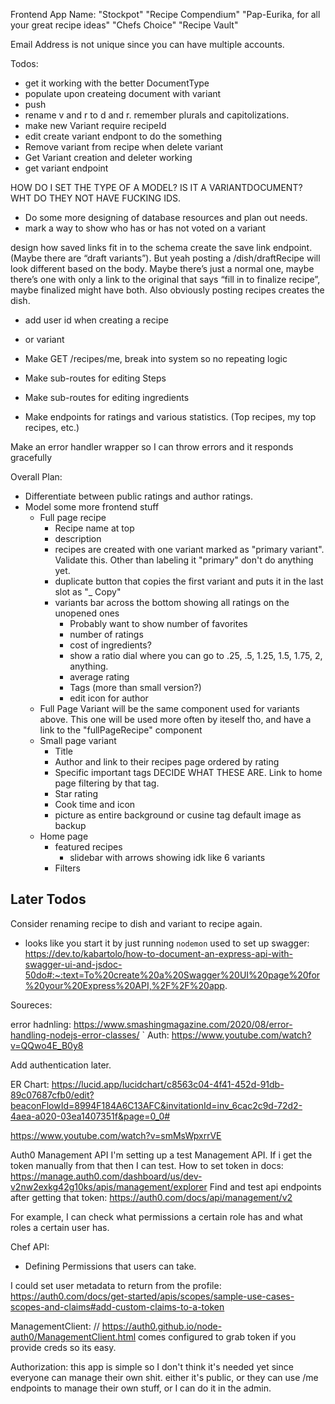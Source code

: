 
Frontend App Name:
"Stockpot"
"Recipe Compendium"
"Pap-Eurika, for all your great recipe ideas"
"Chefs Choice"
"Recipe Vault"

Email Address is not unique since you can have multiple accounts.


Todos:
- get it working with the better DocumentType
- populate upon createing document with variant
- push
- rename v and r to d and r. remember plurals and capitolizations.
- make new Variant require recipeId
- edit create variant endpont to do the something
- Remove variant from recipe when delete variant
- Get Variant creation and deleter working
- get variant endpoint

HOW DO I SET THE TYPE OF A MODEL? IS IT A VARIANTDOCUMENT? WHT DO THEY NOT HAVE FUCKING IDS.

- Do some more designing of database resources and plan out needs.
- mark a way to show who has or has not voted on a variant

design how saved links fit in to the schema
create the save link endpoint. (Maybe there are “draft variants”).  But yeah posting a /dish/draftRecipe will look different based on the body. Maybe there’s just a normal one, maybe there’s one with only a link to the original that says “fill in to finalize recipe”, maybe finalized might have both. Also obviously posting recipes creates the dish.

- add user id when creating a recipe 
- or variant
- Make GET /recipes/me, break into system so no repeating logic


- Make sub-routes for editing Steps
- Make sub-routes for editing ingredients
- Make endpoints for ratings and various statistics. (Top recipes, my top recipes, etc.)

Make an error handler wrapper so I can throw errors and it responds gracefully

Overall Plan:
  - Differentiate between public ratings and author ratings.
  - Model some more frontend stuff
    - Full page recipe
      - Recipe name at top
      - description
      - recipes are created with one variant marked as "primary variant". Validate this. Other than labeling it "primary" don't do anything yet.
      - duplicate button that copies the first variant and puts it in the last slot as "_ Copy"
      - variants bar across the bottom showing all ratings on the unopened ones
        - Probably want to show number of favorites
        - number of ratings
        - cost of ingredients?
        - show a ratio dial where you can go to .25, .5, 1.25, 1.5, 1.75, 2, anything.
        - average rating
        - Tags (more than small version?)
        - edit icon for author
    - Full Page Variant will be the same component used for variants above. This one will be used more often by iteself tho, and have a link to the "fullPageRecipe" component
    - Small page variant
      - Title
      - Author and link to their recipes page ordered by rating
      - Specific important tags DECIDE WHAT THESE ARE. Link to home page filtering by that tag.
      - Star rating
      - Cook time and icon
      - picture as entire background or cusine tag default image as backup
    - Home page
      - featured recipes
        - slidebar with arrows showing idk like 6 variants
      - Filters



## Later Todos
Consider renaming recipe to dish and variant to recipe again. 




- looks like you start it by just running `nodemon`
used to set up swagger: https://dev.to/kabartolo/how-to-document-an-express-api-with-swagger-ui-and-jsdoc-50do#:~:text=To%20create%20a%20Swagger%20UI%20page%20for%20your%20Express%20API,%2F%2F%20app.






Soureces:

error hadnling:
https://www.smashingmagazine.com/2020/08/error-handling-nodejs-error-classes/
`
Auth: https://www.youtube.com/watch?v=QQwo4E_B0y8



Add authentication later.

ER Chart:
https://lucid.app/lucidchart/c8563c04-4f41-452d-91db-89c07687cfb0/edit?beaconFlowId=8994F184A6C13AFC&invitationId=inv_6cac2c9d-72d2-4aea-a020-03ea1407351f&page=0_0#



https://www.youtube.com/watch?v=smMsWpxrrVE





Auth0 Management API
I'm setting up a test Management API. If i get the token manually from that then I can test.
How to set token in docs:
https://manage.auth0.com/dashboard/us/dev-v2nw2exkg42g10ks/apis/management/explorer
Find and test api endpoints after getting that token:
https://auth0.com/docs/api/management/v2

For example, I can check what permissions a certain role has and what roles a certain user has.

Chef API:
- Defining Permissions that users can take.



I could set user metadata to return from the profile: https://auth0.com/docs/get-started/apis/scopes/sample-use-cases-scopes-and-claims#add-custom-claims-to-a-token


ManagementClient: // https://auth0.github.io/node-auth0/ManagementClient.html
comes configured to grab token if you provide creds so its easy.


Authorization: this app is simple so I don't think it's needed yet since everyone can manage their own shit.
either it's public, or they can use /me endpoints to manage their own stuff, or I can do it in the admin.
